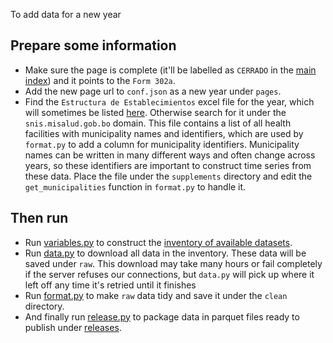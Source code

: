 To add data for a new year

## Prepare some information

- Make sure the page is complete (it'll be labelled as `CERRADO` in the [main index](https://estadisticas.minsalud.gob.bo/)) and it points to the `Form 302a`. 
- Add the new page url to `conf.json` as a new year under `pages`.
- Find the `Estructura de Establecimientos` excel file for the year, which will sometimes be listed [here](https://snis.minsalud.gob.bo/publicaciones/category/20-estructura). Otherwise search for it under the `snis.misalud.gob.bo` domain. This file contains a list of all health facilities with municipality names and identifiers, which are used by `format.py` to add a column for municipality identifiers. Municipality names can be written in many different ways and often change across years, so these identifiers are important to construct time series from these data. Place the file under the `supplements` directory and edit the `get_municipalities` function in `format.py` to handle it.

## Then run

- Run [variables.py](variables.py) to construct the [inventory of available datasets](indexes/variables.csv).
- Run [data.py](data.py) to download all data in the inventory. These data will be saved under `raw`. This download may take many hours or fail completely if the server refuses our connections, but `data.py` will pick up where it left off any time it's retried until it finishes
- Run [format.py](format.py) to make `raw` data tidy and save it under the `clean` directory.
- And finally run [release.py](release.py) to package data in parquet files ready to publish under [releases](https://github.com/mauforonda/epidemiological_surveillance_bolivia/releases/latest).

